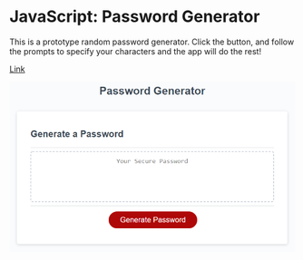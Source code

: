# JavaScript: Password Generator

This is a prototype random password generator. Click the button, and follow the prompts to specify your characters and the app will do the rest!

[Link](shookster.github.io/password-manager-javascript/Develop)

![password generator demo](./Assets/03-javascript-homework-demo.png)
